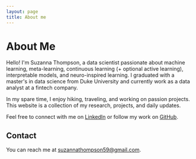 ```yaml
---
layout: page
title: About me
---
```


# About Me

Hello! I'm Suzanna Thompson, a data scientist passionate about machine learning, meta-learning, continuous learning (+ optional active learning), interpretable models, and neuro-inspired learning. I graduated with a master's in data science from Duke University and currently work as a data analyst at a fintech company.

In my spare time, I enjoy hiking, traveling, and working on passion projects. This website is a collection of my research, projects, and daily updates.

Feel free to connect with me on [LinkedIn](https://www.linkedin.com/in/suzanna-thompson/) or follow my work on [GitHub](https://github.com/srt3264).


## Contact
You can reach me at [suzannathompson59@gmail.com](mailto:suzannathompson59@gmail.com).
